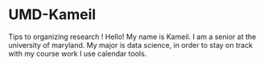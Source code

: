 # UMD-Kameil
Tips to organizing research !
Hello! My name is Kameil. I am a senior at the university of maryland. 
My major is data science, in order to stay on track with my  course work I use calendar tools.

